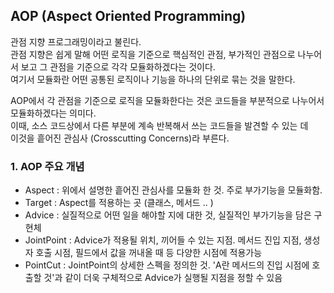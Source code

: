 ## AOP (Aspect Oriented Programming)
관점 지향 프로그래밍이라고 불린다.   
관점 지향은 쉽게 말해 어떤 로직을 기준으로 핵심적인 관점, 부가적인 관점으로 나누어서 보고 그 관점을 기준으로 각각 모듈화하겠다는 것이다.   
여기서 모듈화란 어떤 공통된 로직이나 기능을 하나의 단위로 묶는 것을 말한다.

AOP에서 각 관점을 기준으로 로직을 모듈화한다는 것은 코드들을 부분적으로 나누어서 모듈화하겠다는 의미다.   
이때, 소스 코드상에서 다른 부분에 계속 반복해서 쓰는 코드들을 발견할 수 있는 데   
이것을 흩어진 관심사 (Crosscutting Concerns)라 부른다.

### 1. AOP 주요 개념

* Aspect : 위에서 설명한 흩어진 관심사를 모듈화 한 것. 주로 부가기능을 모듈화함.
* Target : Aspect를 적용하는 곳 (클래스, 메서드 .. )
* Advice : 실질적으로 어떤 일을 해야할 지에 대한 것, 실질적인 부가기능을 담은 구현체
* JointPoint : Advice가 적용될 위치, 끼어들 수 있는 지점. 메서드 진입 지점, 생성자 호출 시점, 필드에서 값을 꺼내올 때 등 다양한 시점에 적용가능
* PointCut : JointPoint의 상세한 스펙을 정의한 것. 'A란 메서드의 진입 시점에 호출할 것'과 같이 더욱 구체적으로 Advice가 실행될 지점을 정할 수 있음
